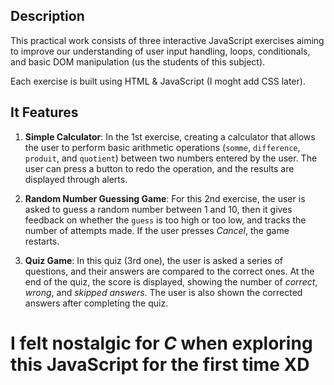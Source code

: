 ## Description

This practical work consists of three interactive JavaScript exercises aiming to improve our understanding of user input handling, loops, conditionals, and basic DOM manipulation (us the students of this subject).

Each exercise is built using HTML & JavaScript (I moght add CSS later).

## It Features

1. **Simple Calculator**: In the 1st exercise, creating a calculator that allows the user to perform basic arithmetic operations (`somme`, `difference`, `produit`, and `quotient`) between two numbers entered by the user. The user can press a button to redo the operation, and the results are displayed through alerts.

2. **Random Number Guessing Game**: For this 2nd exercise, the user is asked to guess a random number between 1 and 10, then it gives feedback on whether the `guess` is too high or too low, and tracks the number of attempts made. If the user presses *Cancel*, the game restarts.

3. **Quiz Game**: In this quiz (3rd one), the user is asked a series of questions, and their answers are compared to the correct ones. At the end of the quiz, the score is displayed, showing the number of *correct*, *wrong*, and *skipped answers*. The user is also shown the corrected answers after completing the quiz.

# I felt nostalgic for ***C*** when exploring this JavaScript for the first time XD